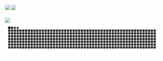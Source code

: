 <div>
  <img height="171em" src="https://github-readme-stats.vercel.app/api?username=Carlos-hcal&show_icons=true&theme=algolia&include_all_commits=true&count_private=true&locale=pt-br"/>
  <img height="171em" src="https://github-readme-stats.vercel.app/api/top-langs/?username=Carlos-hcal&layout=compact&theme=algolia&locale=pt-br"/>
</div>

###

<div>
  <img src="https://skillicons.dev/icons?i=figma,ts,react,bootstrap,unity,cs,sass" />
</div>

<div >
  <picture>
    <source media="(prefers-color-scheme: dark)" srcset="https://raw.githubusercontent.com/Carlos-hcal/Carlos-hcal/output/github-contribution-grid-snake-dark.svg">
    <source media="(prefers-color-scheme: dark)" srcset="https://raw.githubusercontent.com/Carlos-hcal/Carlos-hcal/output/github-contribution-grid-snake.svg">
    <img alt="github contribution grid snake animation" src="https://raw.githubusercontent.com/Carlos-hcal/Carlos-hcal/output/github-contribution-grid-snake.svg">
  </picture>
</div>
  
